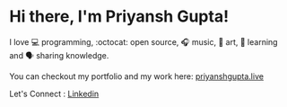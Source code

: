 # Hi there, I'm Priyansh Gupta!

I love 💻 programming, :octocat: open source, 🎧 music, 🎨 art, 🤔 learning and 🗣️ sharing knowledge.

You can checkout my portfolio and my work here: <a href = "https://priyanshgupta.live"> priyanshgupta.live </a>

Let's Connect : <a href = "https://www.linkedin.com/priyansh1907"> Linkedin </a>
